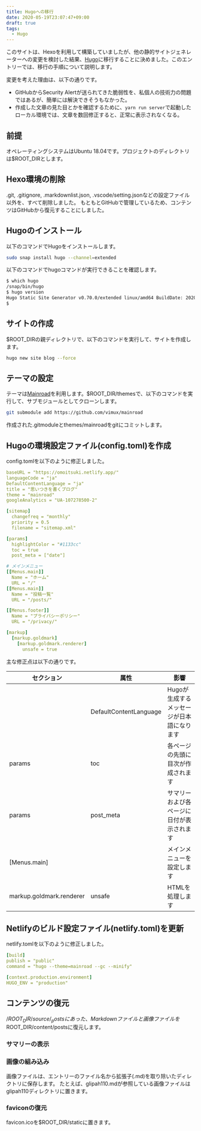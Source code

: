 ```yaml
---
title: Hugoへの移行
date: 2020-05-19T23:07:47+09:00
draft: true
tags:
  - Hugo
---
```


このサイトは、Hexoを利用して構築していましたが、他の静的サイトジェネレーターへの変更を検討した結果、[Hugo](https://gohugo.io/)に移行することに決めました。このエントリーでは、移行の手順について説明します。

<!--more-->

変更を考えた理由は、以下の通りです。

- GitHubからSecurity Alertが送られてきた脆弱性を、私個人の技術力の問題ではあるが、簡単には解決できそうもなかった。
- 作成した文章の見た目とかを確認するために、`yarn run server`で起動したローカル環境では、文章を数回修正すると、正常に表示されなくなる。

## 前提

オペレーティングシステムはUbuntu 18.04です。プロジェクトのディレクトリは$ROOT_DIRとします。

## Hexo環境の削除

.git, .gitignore, .markdownlist.json, .vscode/setting.jsonなどの設定ファイル以外を、すべて削除しました。
もともとGitHubで管理しているため、コンテンツはGitHubから復元することにしました。

## Hugoのインストール

以下のコマンドでHugoをインストールします。

```sh
sudo snap install hugo --channel=extended
```

以下のコマンドでhugoコマンドが実行できることを確認します。

```sh
$ which hugo
/snap/bin/hugo
$ hugo version
Hugo Static Site Generator v0.70.0/extended linux/amd64 BuildDate: 2020-05-13T17:30:34Z
$
```

## サイトの作成

$ROOT_DIRの親ディレクトリで、以下のコマンドを実行して、サイトを作成します。

```sh
hugo new site blog --force
```

## テーマの設定

テーマは[Mainroad](https://github.com/vimux/mainroad/)を利用します。$ROOT_DIR/themesで、以下のコマンドを実行して、サブモジュールとしてクローンします。

```sh
git submodule add https://github.com/vimux/mainroad
```

作成された.gitmoduleとthemes/mainroadをgitにコミットします。

## Hugoの環境設定ファイル(config.toml)を作成

config.tomlを以下のように修正しました。

```yaml
baseURL = "https://omoitsuki.netlify.app/"
languageCode = "ja"
DefaultContentLanguage = "ja"
title = "思いつきを書くブログ"
theme = "mainroad"
googleAnalytics = "UA-107278500-2"

[sitemap]
  changefreq = "monthly"
  priority = 0.5
  filename = "sitemap.xml"

[params]
  highlightColor = "#1133cc"
  toc = true
  post_meta = ["date"]

# メインメニュー
[[Menus.main]]
  Name = "ホーム"
  URL = "/"
[[Menus.main]]
  Name = "投稿一覧"
  URL = "/posts/"

[[Menus.footer]]
  Name = "プライバシーポリシー"
  URL = "/privacy/"

[markup]
  [markup.goldmark]
    [markup.goldmark.renderer]
      unsafe = true
```

主な修正点は以下の通りです。

| セクション | 属性 | 影響 |
|-----|-----|-----|
| | DefaultContentLanguage | Hugoが生成するメッセージが日本語になります |
| params | toc | 各ページの先頭に目次が作成されます |
| params | post_meta | サマリーおよび各ページに日付が表示されます |
| [Menus.main] | | メインメニューを設定します |
| markup.goldmark.renderer | unsafe | HTMLを処理します |

## Netlifyのビルド設定ファイル(netlify.toml)を更新

netlify.tomlを以下のように修正しました。

```yaml
[build]
publish = "public"
command = "hugo --theme=mainroad --gc --minify"

[context.production.environment]
HUGO_ENV = "production"
```

## コンテンツの復元

$/ROOT_DIR/source/_postsにあった、Markdownファイルと画像ファイルを$ROOT_DIR/content/postsに復元します。

### サマリーの表示

### 画像の組み込み

画像ファイルは、エントリーのファイル名から拡張子(.md)を取り除いたディレクトリに保存します。
たとえば、glipah110.mdが参照している画像ファイルはglipah110ディレクトリに置きます。

### faviconの復元

favicon.icoを$ROOT_DIR/staticに置きます。
